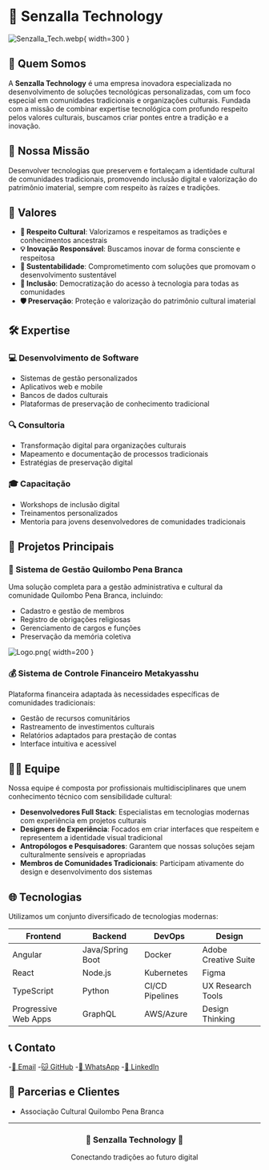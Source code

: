 # 🚀 Senzalla Technology

![Senzalla_Tech.webp](Senzalla_Tech.webp){ width=300 }

## 🌟 Quem Somos

A **Senzalla Technology** é uma empresa inovadora especializada no desenvolvimento de soluções tecnológicas personalizadas, com um foco especial em comunidades tradicionais e organizações culturais. Fundada com a missão de combinar expertise tecnológica com profundo respeito pelos valores culturais, buscamos criar pontes entre a tradição e a inovação.

## 🎯 Nossa Missão

Desenvolver tecnologias que preservem e fortaleçam a identidade cultural de comunidades tradicionais, promovendo inclusão digital e valorização do patrimônio imaterial, sempre com respeito às raízes e tradições.

## 💫 Valores

- **🤝 Respeito Cultural**: Valorizamos e respeitamos as tradições e conhecimentos ancestrais
- **💡 Inovação Responsável**: Buscamos inovar de forma consciente e respeitosa
- **🌱 Sustentabilidade**: Comprometimento com soluções que promovam o desenvolvimento sustentável
- **👥 Inclusão**: Democratização do acesso à tecnologia para todas as comunidades
- **🛡️ Preservação**: Proteção e valorização do patrimônio cultural imaterial

## 🛠️ Expertise

### 💻 Desenvolvimento de Software
- Sistemas de gestão personalizados
- Aplicativos web e mobile
- Bancos de dados culturais
- Plataformas de preservação de conhecimento tradicional

### 🔍 Consultoria
- Transformação digital para organizações culturais
- Mapeamento e documentação de processos tradicionais
- Estratégias de preservação digital

### 🎓 Capacitação
- Workshops de inclusão digital
- Treinamentos personalizados
- Mentoria para jovens desenvolvedores de comunidades tradicionais

## 📱 Projetos Principais

### 🏮 Sistema de Gestão Quilombo Pena Branca
Uma solução completa para a gestão administrativa e cultural da comunidade Quilombo Pena Branca, incluindo:
- Cadastro e gestão de membros
- Registro de obrigações religiosas
- Gerenciamento de cargos e funções
- Preservação da memória coletiva

![Logo.png](Logo.png){ width=200 }

### 💰 Sistema de Controle Financeiro Metakyasshu
Plataforma financeira adaptada às necessidades específicas de comunidades tradicionais:
- Gestão de recursos comunitários
- Rastreamento de investimentos culturais
- Relatórios adaptados para prestação de contas
- Interface intuitiva e acessível

## 👨‍💻 Equipe

Nossa equipe é composta por profissionais multidisciplinares que unem conhecimento técnico com sensibilidade cultural:

- **Desenvolvedores Full Stack**: Especialistas em tecnologias modernas com experiência em projetos culturais
- **Designers de Experiência**: Focados em criar interfaces que respeitem e representem a identidade visual tradicional
- **Antropólogos e Pesquisadores**: Garantem que nossas soluções sejam culturalmente sensíveis e apropriadas
- **Membros de Comunidades Tradicionais**: Participam ativamente do design e desenvolvimento dos sistemas

## 🌐 Tecnologias

Utilizamos um conjunto diversificado de tecnologias modernas:

| Frontend                | Backend                 | DevOps               | Design                |
|-------------------------|-------------------------|----------------------|-----------------------|
| Angular                 | Java/Spring Boot        | Docker               | Adobe Creative Suite  |
| React                   | Node.js                 | Kubernetes           | Figma                 |
| TypeScript              | Python                  | CI/CD Pipelines      | UX Research Tools     |
| Progressive Web Apps    | GraphQL                 | AWS/Azure            | Design Thinking       |

## 📞 Contato

-[📧 Email](mailto:bomsalvez@gmail.com)
-[🐱 GitHub](https://github.com/bomsalvez) 
-[📱 WhatsApp](https://wa.me/5565992300223)
-[🔗 LinkedIn](https://www.linkedin.com/in/bomsalvez-freitas/)


## 🤝 Parcerias e Clientes

- Associação Cultural Quilombo Pena Branca

---

<div align="center">
  <h3>🌙 Senzalla Technology 🌙</h3>
  <p>Conectando tradições ao futuro digital</p>
</div> 